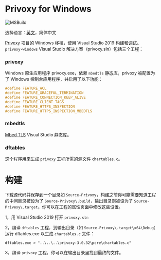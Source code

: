 # Privoxy for Windows
![MSBuild](https://github.com/xinlake/privoxy-windows/workflows/MSBuild/badge.svg)

选择语言：[英文](README.md)，简体中文

[Privoxy](https://www.privoxy.org/) 项目的 Windows 移植，使用 Visual Studio 2019 构建和调试。`privoxy-windows` Visual Studio 解决方案（privoxy.sln）包括三个工程：

### privoxy
Windows 原生应用程序 privoxy.exe，依赖 `mbedtls` 静态库，privoxy 被配置为了 Windows 控制台应用程序，并启用了以下功能：
``` C
#define FEATURE_ACL
#define FEATURE_GRACEFUL_TERMINATION
#define FEATURE_CONNECTION_KEEP_ALIVE
#define FEATURE_CLIENT_TAGS
#define FEATURE_HTTPS_INSPECTION
#define FEATURE_HTTPS_INSPECTION_MBEDTLS
```

### mbedtls

[Mbed TLS](https://tls.mbed.org/) Visual Studio 静态库。

### dftables

这个程序用来生成 `privoxy` 工程所需的源文件 `chartables.c`。

# 构建
下载源代码并保存到一个目录如 `Source-Privoxy`，构建之前你可能需要知道工程的中间目录被设为了 `Source-Privoxy\.build`，输出目录则被设为了 `Source-Privoxy\.target`，你可以在工程的属性页面中修改这些设置。

1，用 Visual Studio 2019 打开 `privoxy.sln`

2，编译 `dftables` 工程，到输出目录（如 `Source-Privoxy\.target\x64\Debug`）运行 dftables.exe 以生成 `chartables.c` 文件：
```
dftables.exe > "..\..\..\privoxy-3.0.32\pcre\chartables.c"
```

3，编译 `privoxy` 工程，你可以在输出目录里找到最终的文件。
